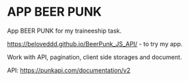 # APP BEER PUNK

App BEER PUNK for my traineeship task.

https://beloveddd.github.io/BeerPunk_JS_API/ - to try my app.

Work with API, pagination, client side storages and document.

API: https://punkapi.com/documentation/v2
